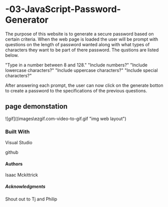 # -03-JavaScript-Password-Generator

The purpose of this website is to generate a secure password based on certain criteria. When the web page is loaded the user will be prompt with questions on the length of password wanted along with what types of characters they want to be part of there password. The qustions are listed below.

"Type in a number between 8 and 128."
"Include numbers?"
"Include lowercase characters?"
"Include uppercase characters?"
"Include special characters?"

After answering each prompt, the user can now click on the generate botton to create a password to the specifications of the previous questions.

## page demonstation
![gif]((images\ezgif.com-video-to-gif.gif "img web layout")

### Built With 
Visual Studio

github



#### Authors 
Isaac Mckittrick



##### Acknowledgments 
Shout out to Tj and Philip
